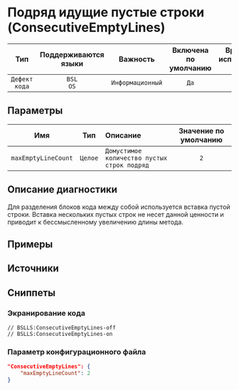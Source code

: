 # Подряд идущие пустые строки (ConsecutiveEmptyLines)

| Тип | Поддерживаются<br/>языки | Важность | Включена<br/>по умолчанию | Время на<br/>исправление (мин) | Тэги |
| :-: | :-: | :-: | :-: | :-: | :-: |
| `Дефект кода` | `BSL`<br/>`OS` | `Информационный` | `Да` | `1` | `badpractice` |

## Параметры 

| Имя | Тип | Описание | Значение по умолчанию |
| :-: | :-: | :-- | :-: |
| `maxEmptyLineCount` | `Целое` | ```Домустимое количество пустых строк подряд``` | ```2``` |

<!-- Блоки выше заполняются автоматически, не трогать -->
## Описание диагностики
Для разделения блоков кода между собой используется вставка пустой строки. 
Вставка нескольких пустых строк не несет данной ценности и приводит к бессмысленному увеличению длины метода.

## Примеры
<!-- В данном разделе приводятся примеры, на которые диагностика срабатывает, а также можно привести пример, как можно исправить ситуацию -->

## Источники

## Сниппеты

<!-- Блоки ниже заполняются автоматически, не трогать -->
### Экранирование кода

```bsl
// BSLLS:ConsecutiveEmptyLines-off
// BSLLS:ConsecutiveEmptyLines-on
```

### Параметр конфигурационного файла

```json
"ConsecutiveEmptyLines": {
    "maxEmptyLineCount": 2
}
```
